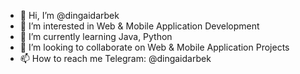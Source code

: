 - 👋 Hi, I’m @dingaidarbek
- 👀 I’m interested in Web & Mobile Application Development
- 🌱 I’m currently learning Java, Python
- 💞️ I’m looking to collaborate on Web & Mobile Application Projects
- 📫 How to reach me Telegram: @dingaidarbek
